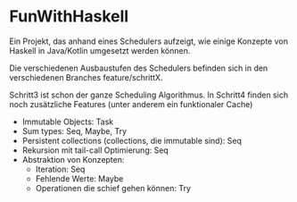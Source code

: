 # FunWithHaskell

Ein Projekt, das anhand eines Schedulers aufzeigt, wie einige Konzepte von Haskell in Java/Kotlin umgesetzt werden können.

Die verschiedenen Ausbaustufen des Schedulers befinden sich in den verschiedenen Branches feature/schrittX.

Schritt3 ist schon der ganze Scheduling Algorithmus. In Schritt4 finden sich noch zusätzliche Features (unter anderem ein funktionaler Cache)


- Immutable Objects: Task
- Sum types: Seq, Maybe, Try
- Persistent collections (collections, die immutable sind): Seq
- Rekursion mit tail-call Optimierung: Seq
- Abstraktion von Konzepten:
    - Iteration: Seq
    - Fehlende Werte: Maybe
    - Operationen die schief gehen können: Try


